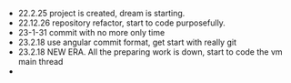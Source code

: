 + 22.2.25 project is created, dream is starting.
+ 22.12.26 repository refactor, start to code purposefully.
+ 23-1-31 commit with no more only time
+ 23.2.18 use angular commit format, get start with really git
+ 23.2.18 NEW ERA. All the preparing work is down, start to code the vm main thread
+ 